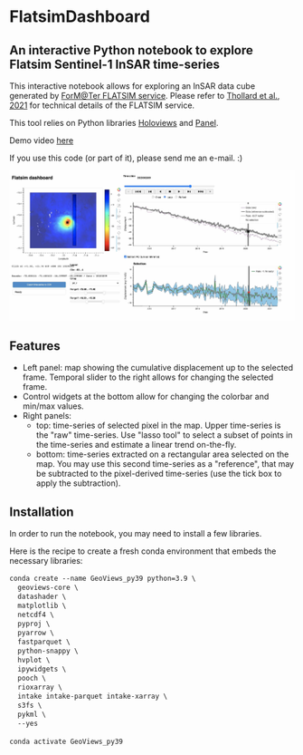 # FlatsimDashboard

## An interactive Python notebook to explore Flatsim Sentinel-1 InSAR time-series

This interactive notebook allows for exploring an InSAR data cube generated by [ForM@Ter FLATSIM service](https://www.poleterresolide.fr/projets/en-cours/flatsim/). Please refer to [Thollard et al., 2021](https://www.mdpi.com/2072-4292/13/18/3734) for technical details of the FLATSIM service.

This tool relies on Python libraries [Holoviews](https://holoviews.org/) and [Panel](https://panel.holoviz.org/).

Demo video [here](https://github.com/RaphaelGrandin/FlatsimDashboard/blob/a6f200baec78461ad90a91944d0bdeaa8d3aca85/Flatsim_Dashboard_Demo_Afar_RG_reduced.mp4)

If you use this code (or part of it), please send me an e-mail. :)

![Screenshot of demo video displaying an example with an InSAR map on the left, and a time-series on the right](https://github.com/RaphaelGrandin/FlatsimDashboard/blob/main/Flatsim_Dashboard_Demo_Peru_capture.jpg)

## Features

- Left panel: map showing the cumulative displacement up to the selected frame. Temporal slider to the right allows for changing the selected frame.
- Control widgets at the bottom allow for changing the colorbar and min/max values.
- Right panels:
  - top: time-series of selected pixel in the map. Upper time-series is the "raw" time-series. Use "lasso tool" to select a subset of points in the time-series and estimate a linear trend on-the-fly.
  - bottom: time-series extracted on a rectangular area selected on the map. You may use this second time-series as a "reference", that may be subtracted to the pixel-derived time-series (use the tick box to apply the subtraction).



## Installation

In order to run the notebook, you may need to install a few libraries.

Here is the recipe to create a fresh conda environment that embeds the necessary libraries:
```code
conda create --name GeoViews_py39 python=3.9 \
  geoviews-core \
  datashader \
  matplotlib \
  netcdf4 \
  pyproj \
  pyarrow \
  fastparquet \
  python-snappy \
  hvplot \
  ipywidgets \
  pooch \
  rioxarray \
  intake intake-parquet intake-xarray \
  s3fs \
  pykml \
  --yes

conda activate GeoViews_py39
```


